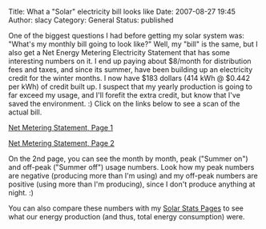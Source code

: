 Title: What a "Solar" electricity bill looks like
Date: 2007-08-27 19:45
Author: slacy
Category: General
Status: published

One of the biggest questions I had before getting my solar system was:
"What's my monthly bill going to look like?" Well, my "bill" is the
same, but I also get a Net Energy Metering Electricity Statement that
has some interesting numbers on it. I end up paying about \$8/month for
distribution fees and taxes, and since its summer, have been building up
an electricity credit for the winter months. I now have \$183 dollars
(414 kWh @ \$0.442 per kWh) of credit built up. I suspect that my yearly
production is going to far exceed my usage, and I'll forefit the extra
credit, but know that I've saved the environment. :) Click on the links
below to see a scan of the actual bill.

[Net Metering Statement, Page
1](http://slacy.com/wordpress/wp-content/bill1_sm.png)  
  
[Net Metering Statement, Page
2](http://slacy.com/wordpress/wp-content/bill2_sm.png)

On the 2nd page, you can see the month by month, peak ("Summer on") and
off-peak ("Summer off") usage numbers. Look how my peak numbers are
negative (producing more than I'm using) and my off-peak numbers are
positive (using more than I'm producing), since I don't produce anything
at night. :)

You can also compare these numbers with my [Solar Stats
Pages](http://slacy.com/solar) to see what our energy production (and
thus, total energy consumption) were.
